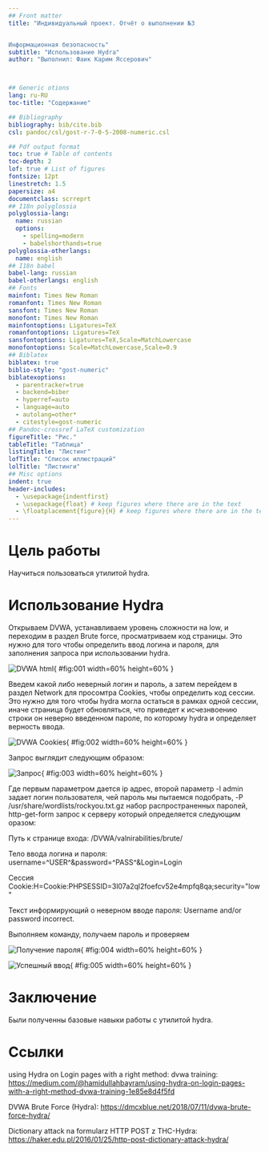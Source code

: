 ```yaml
---
## Front matter
title: "Индивидуальный проект. Отчёт о выполнении №3


Информационная безопасность"
subtitle: "Использование Hydra"
author: "Выполнил: Фаик Карим Яссерович"



## Generic otions
lang: ru-RU
toc-title: "Содержание"

## Bibliography
bibliography: bib/cite.bib
csl: pandoc/csl/gost-r-7-0-5-2008-numeric.csl

## Pdf output format
toc: true # Table of contents
toc-depth: 2
lof: true # List of figures
fontsize: 12pt
linestretch: 1.5
papersize: a4
documentclass: scrreprt
## I18n polyglossia
polyglossia-lang:
  name: russian
  options:
	- spelling=modern
	- babelshorthands=true
polyglossia-otherlangs:
  name: english
## I18n babel
babel-lang: russian
babel-otherlangs: english
## Fonts
mainfont: Times New Roman
romanfont: Times New Roman
sansfont: Times New Roman
monofont: Times New Roman
mainfontoptions: Ligatures=TeX
romanfontoptions: Ligatures=TeX
sansfontoptions: Ligatures=TeX,Scale=MatchLowercase
monofontoptions: Scale=MatchLowercase,Scale=0.9
## Biblatex
biblatex: true
biblio-style: "gost-numeric"
biblatexoptions:
  - parentracker=true
  - backend=biber
  - hyperref=auto
  - language=auto
  - autolang=other*
  - citestyle=gost-numeric
## Pandoc-crossref LaTeX customization
figureTitle: "Рис."
tableTitle: "Таблица"
listingTitle: "Листинг"
lofTitle: "Список иллюстраций"
lolTitle: "Листинги"
## Misc options
indent: true
header-includes:
  - \usepackage{indentfirst}
  - \usepackage{float} # keep figures where there are in the text
  - \floatplacement{figure}{H} # keep figures where there are in the text
---
```


# Цель работы

Научиться пользоваться утилитой hydra.

# Использование Hydra

Открываем DVWA, устанавливаем уровень сложности на low, и переходим в раздел Brute force, просматриваем код страницы. Это нужно для того чтобы определить ввод логина и пароля, для заполнения запроса при использовании hydra.

![DVWA html](Screens/Screenshot_1.PNG){ #fig:001 width=60% height=60% }

Введем какой либо неверный логин и пароль, а затем перейдем в раздел Network для просомтра Cookies, чтобы определить код сессии. 
Это нужно для того чтобы hydra могла остаться в рамках одной сессии, иначе страница будет обновляться, что приведет к исчезнвоению строки он неверно введенном пароле, по которому hydra и определяет верность ввода.

![DVWA Cookies](Screens/Screenshot_2.PNG){ #fig:002 width=60% height=60% }

Запрос выглядит следующим образом:

![Запрос](Screens/Screenshot_3.PNG){ #fig:003 width=60% height=60% }

Где первым параметром дается ip адрес, второй параметр -l admin задает логин пользователя, чей пароль мы пытаемся подобрать, -P /usr/share/wordlists/rockyou.txt.gz набор распространенных паролей, 
http-get-form запрос к серверу который определяется следующим оразом:

Путь к странице входа: /DVWA/valnirabilities/brute/

Тело ввода логина и пароля: username=^USER^&password=^PASS^&Login=Login

Сессия Cookie:H=Cookie:PHPSESSID=3l07a2ql2foefcv52e4mpfq8qa;security="low"

Текст информирующий о неверном вводе пароля: Username and/or password incorrect.

Выполняем команду, получаем пароль и проверяем

![Получение пароля](Screens/Screenshot_4.PNG){ #fig:004 width=60% height=60% }

![Успешный ввод](Screens/Screenshot_5.PNG){ #fig:005 width=60% height=60% }



# Заключение

Были полученны базовые навыки работы с утилитой hydra.

# Ссылки

using Hydra on Login pages with a right method: dvwa training: https://medium.com/@hamidullahbayram/using-hydra-on-login-pages-with-a-right-method-dvwa-training-1e85e8d4f5fd

DVWA Brute Force (Hydra): https://dmcxblue.net/2018/07/11/dvwa-brute-force-hydra/

Dictionary attack na formularz HTTP POST z THC-Hydra: https://haker.edu.pl/2016/01/25/http-post-dictionary-attack-hydra/
